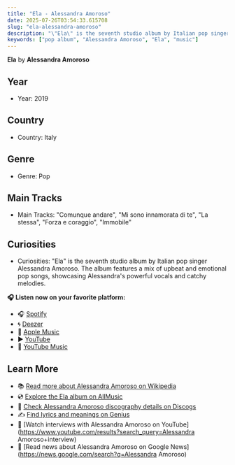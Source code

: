 ```yaml
---
title: "Ela - Alessandra Amoroso"
date: 2025-07-26T03:54:33.615708
slug: "ela-alessandra-amoroso"
description: "\"Ela\" is the seventh studio album by Italian pop singer Alessandra Amoroso."
keywords: ["pop album", "Alessandra Amoroso", "Ela", "music"]
---
```


**Ela** by **Alessandra Amoroso**
## Year
- Year: 2019
## Country
- Country: Italy
## Genre
- Genre: Pop
## Main Tracks
- Main Tracks: "Comunque andare", "Mi sono innamorata di te", "La stessa", "Forza e coraggio", "Immobile"
## Curiosities
- Curiosities: "Ela" is the seventh studio album by Italian pop singer Alessandra Amoroso. The album features a mix of upbeat and emotional pop songs, showcasing Alessandra's powerful vocals and catchy melodies.



**🎧 Listen now on your favorite platform:**

- 🎧 [Spotify](https://open.spotify.com/search/Ela%20Alessandra%20Amoroso)
- 🌀 [Deezer](https://www.deezer.com/search/Ela%20Alessandra%20Amoroso)
- 🍎 [Apple Music](https://music.apple.com/search?term=Ela%20Alessandra%20Amoroso)
- ▶️ [YouTube](https://www.youtube.com/results?search_query=Ela%20Alessandra%20Amoroso)
- 🎵 [YouTube Music](https://music.youtube.com/search?q=Ela%20Alessandra%20Amoroso)

## Learn More

- 📚 [Read more about Alessandra Amoroso on Wikipedia](https://en.wikipedia.org/wiki/Alessandra+Amoroso)
- 💿 [Explore the Ela album on AllMusic](https://www.allmusic.com/search/albums/Ela)
- 📀 [Check Alessandra Amoroso discography details on Discogs](https://www.discogs.com/search/?q=Ela+Alessandra+Amoroso&type=all)
- ✍️ [Find lyrics and meanings on Genius](https://genius.com/search?q=Ela%20Alessandra+Amoroso)
- 🎤 [Watch interviews with Alessandra Amoroso on YouTube](https://www.youtube.com/results?search_query=Alessandra Amoroso+interview)
- 📰 [Read news about Alessandra Amoroso on Google News](https://news.google.com/search?q=Alessandra Amoroso)